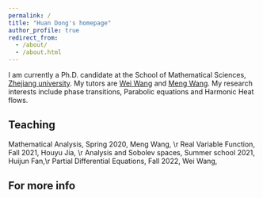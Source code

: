 ```yaml
---
permalink: /
title: "Huan Dong's homepage"
author_profile: true
redirect_from: 
  - /about/
  - /about.html
---
```


I am currently a Ph.D. candidate at the School of Mathematical Sciences, [Zhejiang university](http://www.math.zju.edu.cn/). My tutors are [Wei Wang](https://person.zju.edu.cn/en/wangw07#:~) and [Meng Wang](https://person.zju.edu.cn/0004263/571645.html). My research interests include  phase transitions, Parabolic equations and Harmonic Heat flows.

Teaching
------
Mathematical Analysis, Spring 2020, Meng Wang, \r
Real Variable Function, Fall 2021, Houyu Jia, \r
Analysis and Sobolev spaces, Summer school 2021, Huijun Fan,\r
Partial Differential Equations, Fall 2022, Wei Wang, 

For more info
------
